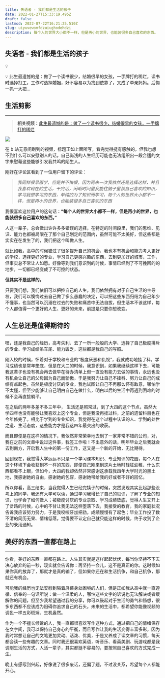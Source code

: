 ```yaml
---
title: 失语者 - 我们都是生活的孩子
date: 2022-01-27T15:33:19.495Z
draft: false
lastmod: 2022-07-22T16:21:25.510Z
slug: uiyuvewomfdzuiughodehdzi
description: 每个人的世界大小都不一样，但是再小的世界，也能装很多自己喜欢的东西。
---
```



## 失语者 - 我们都是生活的孩子

💡

💡 此生最遗憾的是：做了一个读书很少，结婚很早的女孩，一手牌打的稀烂，读书时选择打工，工作时选择婚姻，好不容易以为找到依靠了，又成了单亲妈妈。后悔一抓一大把…

生活剪影
----

* * *

> **相关视频：**[此生最遗憾的是：做了一个读书很少，结婚很早的女孩，一手牌打的稀烂](https://b23.tv/rh3Wb3c)

![](https://cdn.hashnode.com/res/hashnode/image/upload/v1650872192053/m9nS4Vfsf.png)

在 b 站无意间刷到的视频，标题正如上面所写，看完觉得挺有感触的，但我也想不到什么可以安慰别人的话，自己尚浅的人生经历可能也无法组织出一段合适的文字来慰藉这些能够引发我共鸣的陌生人。

刚好在评论区看到了一位用户留下的评论：

> _我同样很早辍学，但是并不悔恨，因为再来一次我依然还是选择这样，并且我喜欢现在的生活，干完活，闲暇时间里我能往脑子里装自己喜欢的知识，学习我想学习的东西，单纯的为了知识而学习，每个人的世界大小都不一样，但是再小的世界，也能装很多自己喜欢的东西_

我很喜欢这位用户的这句话：**“每个人的世界大小都不一样，但是再小的世界，也能装很多自己喜欢的东西。”**

人这一辈子，总会做出许许多多错误的选择，在特定的时间段里，我们的思维、见识、能力也都被局限在了那个自己划定的范围内，虽然可能不太美好，但这些都是实实在在发生了的，我们把这个叫做人生。

就比如我，高中的时候错过了很多提升自己的机会，我也本有机会和能力考入更好的学校，选择更好的专业，学习自己更感兴趣的东西，去到更加好的城市，工作，但事实总不常让人如愿。好像等到我们意识到的时候，事情已经到了不可挽回的的地步，一切都已经变成了不可控的状态。

**但其实不是这样的。**

只要我们想，我们依旧可以把控自己的人生，我们依然拥有对于自己生活的主导权，我们可以懊悔过去自己做了多么愚蠢的决定，可以把这些东西归结为自己年少不懂事，也当然可以沉溺在过去的失败和痛苦中无法自拔，但生活本不该这样，每个人都值得一个更好的人生、更好的未来，前提是只要你想改变。

人生总还是值得期待的
----------

* * *

嘿，还是我自己的经历，高考失利、去了一所一般般的大学、选择了自己极度排斥的专业、学习成绩吊车尾、能力匮乏，这些都是我自己的写照。

刚入校的时候，怀着对于学校和专业的“极度厌恶和仇视”，我就成功地挂了科，学习成绩也是常年垫底，但是在大二的时候，我意识到，如果我继续这样下去，可能我这辈子也没有机会再去做早在待办清单上但一直没有能力去做的事情，永远也没有机会让自己的父母因为自己而骄傲，于是我努力让自己不挂科、努力让自己的成绩有点起色，虽然是极度讨厌的专业，我也试图让自己不再那么怀有敌意，哪怕学不太懂，但至少能够让自己明白自己在做什么，明白以后的生活中再遇到困难的时候不会再直接躺平。

在之后的两年多差不多三年中， 生活还是照常过，到了大四的这个节点，虽然大学四年也没有能够让我喜欢上这个专业，但是我没再挂过科，之前的遗留科目也在今年修完了。相比于学到的专业知识，我觉得在这个过程中认识的人、学到的处世之道、生活态度，这些能力才是我这四年最突出的收获。

而且即便是在这样的情况下，我依然非常荣幸地去到了一家非常不错的公司，对，我在之前的文章中说过这件事，我签工作啦！不出意外的话，明年毕业之后我就会去到南方，开启我人生中的第一份工作，这又是一个新的开始，无比期待。

回到现在，我觉得大学远远不只是一个学习课本知识、专业知识的花园，每个人在这个环境下会收获到不一样的东西，即便自己刚来到这片土地时轻狂幼稚、什么东西都看不上眼，但如今，大四的我却依然非常感谢这承载我四年大学时光的黑土地，我感谢她的自由，感谢她的包容，感谢她带给我的好或者不好的回忆。

所以你看，高三结束，当我觉得人生已经完犊子的时候，突然发现其实比起那些没考上的同学，我还有大学可以读，通过学习我增长了自己的见识，了解了专业的知识，也学会了如何做人；被极度讨厌的专业录取、学习成绩垫底，觉得人生又开上了岔路的时候，心中的不甘让我无法这样堕落下去，我接受的教育，我的家庭状况告诉我应该努力努力，于是我咬咬牙加把劲，成绩慢慢有了起色；毕业工作投了数不清的简历无果、情绪低落，觉得要不认定自己就只能这样的时候，终于收到了企业的录用通知。

美好的东西一直都在路上
-----------

* * *

你看，美好的东西一直都在路上。人生其实就是这样起起伏伏，每当你坚持不下去决心放弃的前一秒，现实就会告诉你：再坚持一会儿，这不是真正的你。这时候如果你真的放弃了，那就才是真的输了，但如果你还在和生活抗争，和自己抗争，那就还有机会。

可能我的经历也无法安慰到隔着屏幕身处困境的人们，但是正如我从高中就一直遵循、信奉的一句话所说：做一个温柔的人，哪怕这些文字的诉说也无法解决或者缓解你的问题，但至少我希望通过我的分享，你可以鼓起对于生活的勇气和畅想，很多东西都不应该成为阻碍你追求自己的石头，未来的生活中，都希望你能像视频的调色一样五彩斑斓、生机盎然。

作为一个不擅长倾诉的人，我一直都很喜欢写作这种方式，通过把自己的情绪保存在文字间，我可以保持自己身心的平衡，而且写作让我的生活变得丰富多彩，因为我时常想让自己的文笔更加灵动、活泼、优美，于是又养成了读文章的习惯，每天都会读一些有趣的文章。同时我还很喜欢英语，听音乐、看英美剧、玩游戏都是我调剂生活的方式，人活一辈子，其实都挺不容易的，要按照自己喜欢的方式完成一生。

  
晚上有感写到兴起，好像说了很多废话，还偏了题，不过没关系，希望每个人都能开心。
